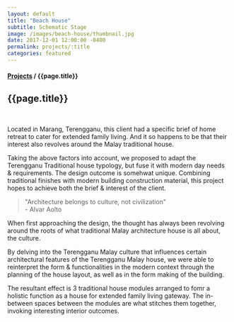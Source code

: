 ```yaml
---
layout: default
title: "Beach House"
subtitle: Schematic Stage
image: /images/beach-house/thumbnail.jpg
date: 2017-12-01 12:00:00 -0400
permalink: projects/:title
categories: featured
---
```


<section>
  <h4>
    <a href="projects">Projects</a> / {{page.title}}
  </h4>
  <h1 class="header">{{page.title}}</h1>
  <div class="row">
    <div class="8u 12u$(medium)">
      <span class="image fit"><img src="{{ site.baseurl }}/images/beach-house/pic01.jpg" alt="" /></span>
      <span class="image fit"><img src="{{ site.baseurl }}/images/beach-house/pic02.jpg" alt="" /></span>
      <span class="image fit"><img src="{{ site.baseurl }}/images/beach-house/pic03.jpg" alt="" /></span>
      <span class="image fit"><img src="{{ site.baseurl }}/images/beach-house/pic04.jpg" alt="" /></span>
      <span class="image fit"><img src="{{ site.baseurl }}/images/beach-house/pic05.jpg" alt="" /></span>
      <span class="image fit"><img src="{{ site.baseurl }}/images/beach-house/pic06.jpg" alt="" /></span>
      <span class="image fit"><img src="{{ site.baseurl }}/images/beach-house/pic07.jpg" alt="" /></span>
      <span class="image fit"><img src="{{ site.baseurl }}/images/beach-house/pic08.jpg" alt="" /></span>
    </div>
    <div class="4u$ 12u$(medium)">
      <p>
        Located in Marang, Terengganu, this client had a specific brief of home retreat to cater for extended family
        living. And it so happens to be that their interest also revolves around the Malay traditional house.
      </p>
      <p>
        Taking the above factors into account, we proposed to adapt the Terengganu Traditional house typology, but fuse
        it with modern day needs & requirements. The design outcome is somehwat unique. Combining traditional finishes
        with modern building construction material, this project hopes to achieve both the brief & interest of the
        client.
      </p>
      <blockquote>
        "Architecture belongs to culture, not civilization"
        <br />
        - Alvar Aolto      
      </blockquote>
      <p>
        When first approaching the design, the thought has always been revolving around the roots of what traditional
        Malay architecture house is all about, the culture.
      </p>
      <p>
        By delving into the Terengganu Malay culture that influences certain architectural features of the Terengganu
        Malay house, we were able to reinterpret the form & functionalities in the modern context through the planning
        of the house layout, as well as in the form making of the building.
      </p>
      <p>
        The resultant effect is 3 traditional house modules arranged to fomr a holistic function as a house for extended
        family living gateway. The in-between spaces between the modules are what stitches them together, invoking
        interesting interior outcomes.
      </p>
    </div>
  </div>
</section>
